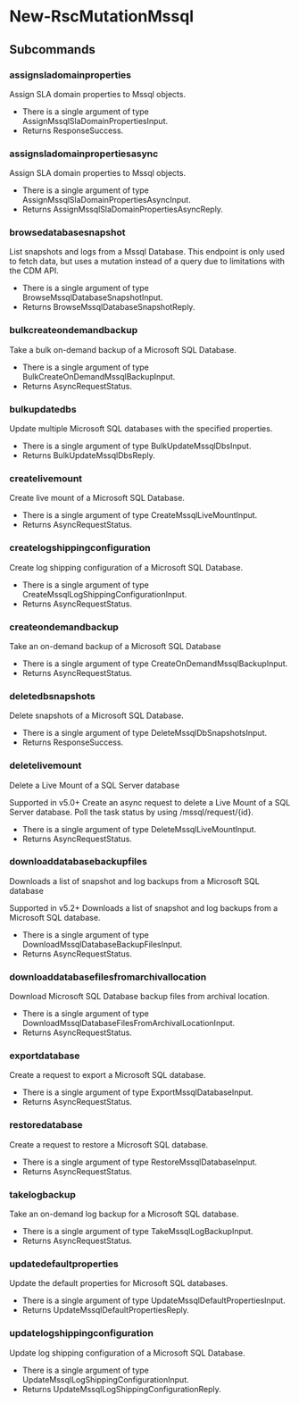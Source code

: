 # New-RscMutationMssql
## Subcommands
### assignsladomainproperties
Assign SLA domain properties to Mssql objects.

- There is a single argument of type AssignMssqlSlaDomainPropertiesInput.
- Returns ResponseSuccess.
### assignsladomainpropertiesasync
Assign SLA domain properties to Mssql objects.

- There is a single argument of type AssignMssqlSlaDomainPropertiesAsyncInput.
- Returns AssignMssqlSlaDomainPropertiesAsyncReply.
### browsedatabasesnapshot
List snapshots and logs from a Mssql Database. This endpoint is only used to fetch data, but uses a mutation instead of a query due to limitations with the CDM API.

- There is a single argument of type BrowseMssqlDatabaseSnapshotInput.
- Returns BrowseMssqlDatabaseSnapshotReply.
### bulkcreateondemandbackup
Take a bulk on-demand backup of a Microsoft SQL Database.

- There is a single argument of type BulkCreateOnDemandMssqlBackupInput.
- Returns AsyncRequestStatus.
### bulkupdatedbs
Update multiple Microsoft SQL databases with the specified properties.

- There is a single argument of type BulkUpdateMssqlDbsInput.
- Returns BulkUpdateMssqlDbsReply.
### createlivemount
Create live mount of a Microsoft SQL Database.

- There is a single argument of type CreateMssqlLiveMountInput.
- Returns AsyncRequestStatus.
### createlogshippingconfiguration
Create log shipping configuration of a Microsoft SQL Database.

- There is a single argument of type CreateMssqlLogShippingConfigurationInput.
- Returns AsyncRequestStatus.
### createondemandbackup
Take an on-demand backup of a Microsoft SQL Database

- There is a single argument of type CreateOnDemandMssqlBackupInput.
- Returns AsyncRequestStatus.
### deletedbsnapshots
Delete snapshots of a Microsoft SQL Database.

- There is a single argument of type DeleteMssqlDbSnapshotsInput.
- Returns ResponseSuccess.
### deletelivemount
Delete a Live Mount of a SQL Server database

Supported in v5.0+
Create an async request to delete a Live Mount of a SQL Server database. Poll the task status by using /mssql/request/{id}.

- There is a single argument of type DeleteMssqlLiveMountInput.
- Returns AsyncRequestStatus.
### downloaddatabasebackupfiles
Downloads a list of snapshot and log backups from a Microsoft SQL database

Supported in v5.2+
Downloads a list of snapshot and log backups from a Microsoft SQL database.

- There is a single argument of type DownloadMssqlDatabaseBackupFilesInput.
- Returns AsyncRequestStatus.
### downloaddatabasefilesfromarchivallocation
Download Microsoft SQL Database backup files from archival location.

- There is a single argument of type DownloadMssqlDatabaseFilesFromArchivalLocationInput.
- Returns AsyncRequestStatus.
### exportdatabase
Create a request to export a Microsoft SQL database.

- There is a single argument of type ExportMssqlDatabaseInput.
- Returns AsyncRequestStatus.
### restoredatabase
Create a request to restore a Microsoft SQL database.

- There is a single argument of type RestoreMssqlDatabaseInput.
- Returns AsyncRequestStatus.
### takelogbackup
Take an on-demand log backup for a Microsoft SQL database.

- There is a single argument of type TakeMssqlLogBackupInput.
- Returns AsyncRequestStatus.
### updatedefaultproperties
Update the default properties for Microsoft SQL databases.

- There is a single argument of type UpdateMssqlDefaultPropertiesInput.
- Returns UpdateMssqlDefaultPropertiesReply.
### updatelogshippingconfiguration
Update log shipping configuration of a Microsoft SQL Database.

- There is a single argument of type UpdateMssqlLogShippingConfigurationInput.
- Returns UpdateMssqlLogShippingConfigurationReply.
